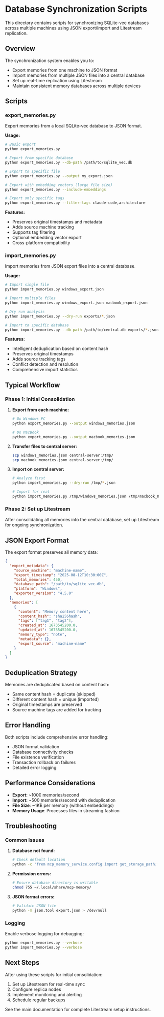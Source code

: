 # Database Synchronization Scripts

This directory contains scripts for synchronizing SQLite-vec databases across multiple machines using JSON export/import and Litestream replication.

## Overview

The synchronization system enables you to:
- Export memories from one machine to JSON format
- Import memories from multiple JSON files into a central database
- Set up real-time replication using Litestream
- Maintain consistent memory databases across multiple devices

## Scripts

### export_memories.py

Export memories from a local SQLite-vec database to JSON format.

**Usage:**
```bash
# Basic export
python export_memories.py

# Export from specific database
python export_memories.py --db-path /path/to/sqlite_vec.db

# Export to specific file
python export_memories.py --output my_export.json

# Export with embedding vectors (large file size)
python export_memories.py --include-embeddings

# Export only specific tags
python export_memories.py --filter-tags claude-code,architecture
```

**Features:**
- Preserves original timestamps and metadata
- Adds source machine tracking
- Supports tag filtering
- Optional embedding vector export
- Cross-platform compatibility

### import_memories.py

Import memories from JSON export files into a central database.

**Usage:**
```bash
# Import single file
python import_memories.py windows_export.json

# Import multiple files
python import_memories.py windows_export.json macbook_export.json

# Dry run analysis
python import_memories.py --dry-run exports/*.json

# Import to specific database
python import_memories.py --db-path /path/to/central.db exports/*.json
```

**Features:**
- Intelligent deduplication based on content hash
- Preserves original timestamps
- Adds source tracking tags
- Conflict detection and resolution
- Comprehensive import statistics

## Typical Workflow

### Phase 1: Initial Consolidation

1. **Export from each machine:**
   ```bash
   # On Windows PC
   python export_memories.py --output windows_memories.json
   
   # On MacBook
   python export_memories.py --output macbook_memories.json
   ```

2. **Transfer files to central server:**
   ```bash
   scp windows_memories.json central-server:/tmp/
   scp macbook_memories.json central-server:/tmp/
   ```

3. **Import on central server:**
   ```bash
   # Analyze first
   python import_memories.py --dry-run /tmp/*.json
   
   # Import for real
   python import_memories.py /tmp/windows_memories.json /tmp/macbook_memories.json
   ```

### Phase 2: Set up Litestream

After consolidating all memories into the central database, set up Litestream for ongoing synchronization.

## JSON Export Format

The export format preserves all memory data:

```json
{
  "export_metadata": {
    "source_machine": "machine-name",
    "export_timestamp": "2025-08-12T10:30:00Z",
    "total_memories": 450,
    "database_path": "/path/to/sqlite_vec.db",
    "platform": "Windows",
    "exporter_version": "4.5.0"
  },
  "memories": [
    {
      "content": "Memory content here",
      "content_hash": "sha256hash",
      "tags": ["tag1", "tag2"],
      "created_at": 1673545200.0,
      "updated_at": 1673545200.0,
      "memory_type": "note",
      "metadata": {},
      "export_source": "machine-name"
    }
  ]
}
```

## Deduplication Strategy

Memories are deduplicated based on content hash:
- Same content hash = duplicate (skipped)
- Different content hash = unique (imported)
- Original timestamps are preserved
- Source machine tags are added for tracking

## Error Handling

Both scripts include comprehensive error handling:
- JSON format validation
- Database connectivity checks
- File existence verification
- Transaction rollback on failures
- Detailed error logging

## Performance Considerations

- **Export**: ~1000 memories/second
- **Import**: ~500 memories/second with deduplication
- **File Size**: ~1KB per memory (without embeddings)
- **Memory Usage**: Processes files in streaming fashion

## Troubleshooting

### Common Issues

1. **Database not found:**
   ```bash
   # Check default location
   python -c "from mcp_memory_service.config import get_storage_path; print(get_storage_path())"
   ```

2. **Permission errors:**
   ```bash
   # Ensure database directory is writable
   chmod 755 ~/.local/share/mcp-memory/
   ```

3. **JSON format errors:**
   ```bash
   # Validate JSON file
   python -m json.tool export.json > /dev/null
   ```

### Logging

Enable verbose logging for debugging:
```bash
python export_memories.py --verbose
python import_memories.py --verbose
```

## Next Steps

After using these scripts for initial consolidation:

1. Set up Litestream for real-time sync
2. Configure replica nodes
3. Implement monitoring and alerting
4. Schedule regular backups

See the main documentation for complete Litestream setup instructions.